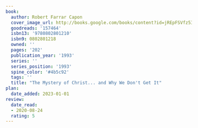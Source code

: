 ```yaml
---
book:
  author: Robert Farrar Capon
  cover_image_url: http://books.google.com/books/content?id=jREpFSVfz5IC&printsec=frontcover&img=1&zoom=1&edge=curl&source=gbs_api
  goodreads: '157464'
  isbn13: '9780802801210'
  isbn9: 0802801218
  owned: ''
  pages: '202'
  publication_year: '1993'
  series: ''
  series_position: '1993'
  spine_color: '#4b5c92'
  tags: ''
  title: "The Mystery of Christ... and Why We Don't Get It"
plan:
  date_added: 2023-01-01
review:
  date_read:
  - 2020-08-24
  rating: 5
---
```

